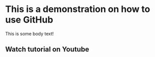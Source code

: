 # This is a demonstration on how to use GitHub

This is some body text!

## Watch tutorial on Youtube
